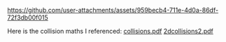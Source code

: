 https://github.com/user-attachments/assets/959becb4-711e-4d0a-86df-72f3db00f015

Here is the collision maths I referenced:
[collisions.pdf](https://github.com/user-attachments/files/18047834/collisions.pdf)
[2dcollisions2.pdf](https://github.com/user-attachments/files/18047833/2dcollisions2.pdf)

